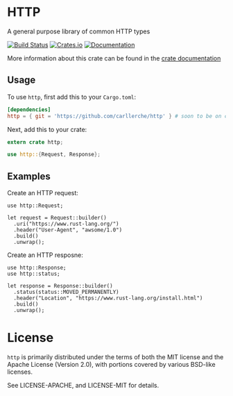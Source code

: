 # HTTP

A general purpose library of common HTTP types

[![Build Status](https://travis-ci.org/carllerche/http.svg?branch=master)](https://travis-ci.org/carllerche/http)
[![Crates.io](https://img.shields.io/crates/v/http.svg?maxAge=2592000)](https://crates.io/crates/http)
[![Documentation](https://docs.rs/http/badge.svg)](https://docs.rs/http)

More information about this crate can be found in the [crate
documentation](https://docs.rs/http)

## Usage

To use `http`, first add this to your `Cargo.toml`:

```toml
[dependencies]
http = { git = 'https://github.com/carllerche/http' } # soon to be on crates.io!
```

Next, add this to your crate:

```rust
extern crate http;

use http::{Request, Response};
```

## Examples

Create an HTTP request:

```
use http::Request;

let request = Request::builder()
  .uri("https://www.rust-lang.org/")
  .header("User-Agent", "awsome/1.0")
  .build()
  .unwrap();
```

Create an HTTP resposne:

```
use http::Response;
use http::status;

let response = Response::builder()
  .status(status::MOVED_PERMANENTLY)
  .header("Location", "https://www.rust-lang.org/install.html")
  .build()
  .unwrap();
```

# License

`http` is primarily distributed under the terms of both the MIT license and the
Apache License (Version 2.0), with portions covered by various BSD-like
licenses.

See LICENSE-APACHE, and LICENSE-MIT for details.
